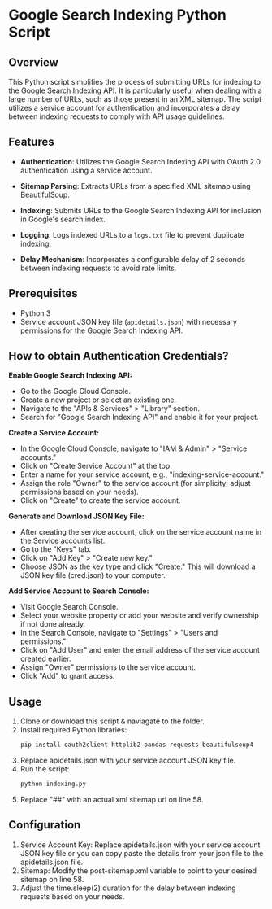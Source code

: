 # Google Search Indexing Python Script

## Overview

This Python script simplifies the process of submitting URLs for indexing to the Google Search Indexing API. It is particularly useful when dealing with a large number of URLs, such as those present in an XML sitemap. The script utilizes a service account for authentication and incorporates a delay between indexing requests to comply with API usage guidelines.

## Features

- **Authentication**: Utilizes the Google Search Indexing API with OAuth 2.0 authentication using a service account.
  
- **Sitemap Parsing**: Extracts URLs from a specified XML sitemap using BeautifulSoup.

- **Indexing**: Submits URLs to the Google Search Indexing API for inclusion in Google's search index.

- **Logging**: Logs indexed URLs to a `logs.txt` file to prevent duplicate indexing.

- **Delay Mechanism**: Incorporates a configurable delay of 2 seconds between indexing requests to avoid rate limits.

## Prerequisites

- Python 3
- Service account JSON key file (`apidetails.json`) with necessary permissions for the Google Search Indexing API.

## How to obtain Authentication Credentials?

**Enable Google Search Indexing API:**
- Go to the Google Cloud Console.
- Create a new project or select an existing one.
- Navigate to the "APIs & Services" > "Library" section.
- Search for "Google Search Indexing API" and enable it for your project.

**Create a Service Account:**
- In the Google Cloud Console, navigate to "IAM & Admin" > "Service accounts."
- Click on "Create Service Account" at the top.
- Enter a name for your service account, e.g., "indexing-service-account."
- Assign the role "Owner" to the service account (for simplicity; adjust permissions based on your needs).
- Click on "Create" to create the service account.

**Generate and Download JSON Key File:**
- After creating the service account, click on the service account name in the Service accounts list.
- Go to the "Keys" tab.
- Click on "Add Key" > "Create new key."
- Choose JSON as the key type and click "Create." This will download a JSON key file (cred.json) to your computer.

**Add Service Account to Search Console:**
- Visit Google Search Console.
- Select your website property or add your website and verify ownership if not done already.
- In the Search Console, navigate to "Settings" > "Users and permissions."
- Click on "Add User" and enter the email address of the service account created earlier.
- Assign "Owner" permissions to the service account.
- Click "Add" to grant access.

## Usage

1. Clone or download this script & naviagate to the folder.
2. Install required Python libraries:
   ```bash
   pip install oauth2client httplib2 pandas requests beautifulsoup4
3. Replace apidetails.json with your service account JSON key file.
4. Run the script:
   ```bash
   python indexing.py
5. Replace "##" with an actual xml sitemap url on line 58.

## Configuration
1. Service Account Key: Replace apidetails.json with your service account JSON key file or you can copy paste the details from your json file to the apidetails.json file.
2. Sitemap: Modify the post-sitemap.xml variable to point to your desired sitemap on line 58.
3. Adjust the time.sleep(2) duration for the delay between indexing requests based on your needs.
